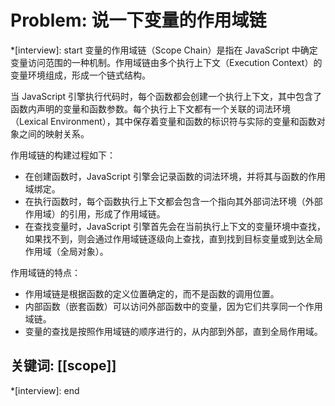 # Problem: 说一下变量的作用域链

*[interview]: start
变量的作用域链（Scope Chain）是指在 JavaScript 中确定变量访问范围的一种机制。作用域链由多个执行上下文（Execution Context）的变量环境组成，形成一个链式结构。

当 JavaScript 引擎执行代码时，每个函数都会创建一个执行上下文，其中包含了函数内声明的变量和函数参数。每个执行上下文都有一个关联的词法环境（Lexical Environment），其中保存着变量和函数的标识符与实际的变量和函数对象之间的映射关系。

作用域链的构建过程如下：
- 在创建函数时，JavaScript 引擎会记录函数的词法环境，并将其与函数的作用域绑定。
- 在执行函数时，每个函数执行上下文都会包含一个指向其外部词法环境（外部作用域）的引用，形成了作用域链。
- 在查找变量时，JavaScript 引擎首先会在当前执行上下文的变量环境中查找，如果找不到，则会通过作用域链逐级向上查找，直到找到目标变量或到达全局作用域（全局对象）。

作用域链的特点：
- 作用域链是根据函数的定义位置确定的，而不是函数的调用位置。
- 内部函数（嵌套函数）可以访问外部函数中的变量，因为它们共享同一个作用域链。
- 变量的查找是按照作用域链的顺序进行的，从内部到外部，直到全局作用域。

## 关键词: \[[scope]]
*[interview]: end
